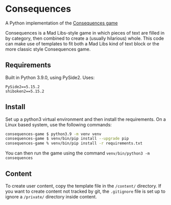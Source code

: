 # Consequences

A Python implementation of the [Consequences game](https://en.wikipedia.org/wiki/Consequences_(game))

Consequences is a Mad Libs-style game in which pieces of text are filled in by
category, then combined to create a (usually hilarious) whole. This code can
make use of templates to fit both a Mad Libs kind of text block or the more
classic style Consequences game.

## Requirements

Built in Python 3.9.0, using PySide2.
Uses:

``` pip
PySide2==5.15.2
shiboken2==5.15.2
```

## Install

Set up a python3 virtual environment and then install the requirements. On a
Linux based system, use the following commands:

``` bash
consequences-game $ python3.9 -m venv venv
consequences-game $ venv/bin/pip install --upgrade pip
consequences-game % venv/bin/pip install -r requirements.txt
```

You can then run the game using the command `venv/bin/python3 -m consequences`

## Content

To create user content, copy the template file in the `/content/` directory. If
you want to create content not tracked by git, the `.gitignore` file is set up
to ignore a `/private/` directory inside content.
